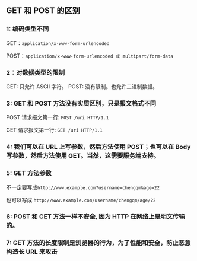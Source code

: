 ## GET 和 POST 的区别

### 1: 编码类型不同

GET：`application/x-www-form-urlencoded`

POST：`application/x-www-form-urlencoded 或 multipart/form-data`

### 2：对数据类型的限制

GET: 只允许 ASCII 字符。
POST: 没有限制。也允许二进制数据。

### 3: GET 和 POST 方法没有实质区别，只是报文格式不同

POST 请求报文第一行: `POST /uri HTTP/1.1`

GET 请求报文第一行: `GET /uri HTTP/1.1`

### 4: 我们可以在 URL 上写参数，然后方法使用 POST；也可以在 Body 写参数，然后方法使用 GET。当然，这需要服务端支持。

### 5: GET 方法参数

不一定要写成`http://www.example.com?username=chengqm&age=22`

也可以写成
`http://www.example.com/username/chengqm/age/22`

### 6: POST 和 GET 方法一样不安全, 因为 HTTP 在网络上是明文传输的。

### 7: GET 方法的长度限制是浏览器的行为，为了性能和安全，防止恶意构造长 URL 来攻击
